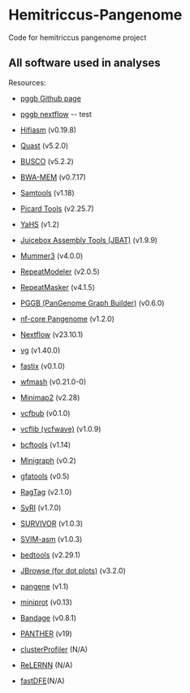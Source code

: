 # Hemitriccus-Pangenome
Code for hemitriccus pangenome project 


## All software used in analyses

Resources:
- [pggb Github page](https://github.com/pangenome/pggb)
- [pggb nextflow](https://nf-co.re/pangenome/1.0.0/)
-- test

- [Hifiasm](https://github.com/chhylp123/hifiasm) (v0.19.8)
- [Quast](https://quast.sourceforge.net/docs/manual.html) (v5.2.0)
- [BUSCO](https://busco.ezlab.org) (v5.2.2)
- [BWA-MEM](https://github.com/lh3/bwa) (v0.7.17)
- [Samtools](http://www.htslib.org) (v1.18)
- [Picard Tools](https://broadinstitute.github.io/picard/) (v2.25.7)
- [YaHS](https://github.com/c-zhou/yahs) (v1.2)
- [Juicebox Assembly Tools (JBAT)](https://github.com/aidenlab/Juicebox) (v1.9.9)
- [Mummer3](https://github.com/marbl/MUMmer3) (v4.0.0)
- [RepeatModeler](https://github.com/Dfam-consortium/RepeatModeler) (v2.0.5)
- [RepeatMasker](https://www.repeatmasker.org) (v4.1.5)
- [PGGB (PanGenome Graph Builder)](https://github.com/pangenome/pggb) (v0.6.0)
- [nf-core Pangenome](https://nf-co.re/pangenome/1.0.0/) (v1.2.0)
- [Nextflow](https://www.nextflow.io) (v23.10.1)
- [vg](https://github.com/vgteam/vg) (v1.40.0)
- [fastix](https://github.com/ekg/fastix) (v0.1.0)
- [wfmash](https://github.com/waveygang/wfmash) (v0.21.0-0)
- [Minimap2](https://github.com/lh3/minimap2) (v2.28)
- [vcfbub](https://github.com/pangenome/vcfbub) (v0.1.0)
- [vcflib (vcfwave)](https://github.com/vcflib/vcflib) (v1.0.9)
- [bcftools](https://samtools.github.io/bcftools/bcftools.html) (v1.14)
- [Minigraph](https://github.com/lh3/minigraph) (v0.2)
- [gfatools](https://github.com/lh3/gfatools) (v0.5)
- [RagTag](https://github.com/malonge/RagTag) (v2.1.0)
- [SyRI](https://github.com/schneebergerlab/syri) (v1.7.0)
- [SURVIVOR](https://github.com/fritzsedlazeck/SURVIVOR) (v1.0.3)
- [SVIM-asm](https://github.com/eldariont/svim-asm) (v1.0.3)
- [bedtools](https://bedtools.readthedocs.io) (v2.29.1)
- [JBrowse (for dot plots)](https://jbrowse.org/jb2/docs/user_guides/dotplot_view/) (v3.2.0)
- [pangene](https://github.com/lh3/pangene) (v1.1)
- [miniprot](https://github.com/lh3/miniprot) (v0.13)
- [Bandage](https://rrwick.github.io/Bandage/) (v0.8.1)
- [PANTHER](https://geneontology.org) (v19)
- [clusterProfiler](https://guangchuangyu.github.io/software/clusterProfiler/) (N/A)
- [ReLERNN](https://github.com/kr-colab/ReLERNN) (N/A)
- [fastDFE](https://github.com/Sendrowski/fastDFE)(N/A)
